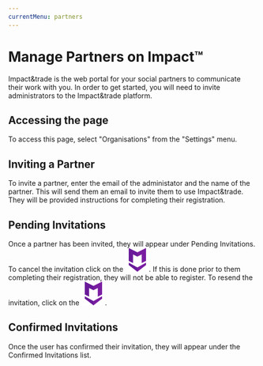 ```yaml
---
currentMenu: partners
---
```


# Manage Partners on Impact&trade;

Impact&trade is the web portal for your social partners to communicate their work with you. In order to get started, you will need to invite administrators to the Impact&trade platform.

## Accessing the page

To access this page, select "Organisations" from the "Settings" menu.

## Inviting a Partner

To invite a partner, enter the email of the administator and the name of the partner. This will send them an email to invite them to use Impact&trade. They will be provided instructions for completing their registration.

## Pending Invitations

Once a partner has been invited, they will appear under Pending Invitations. To cancel the invitation click on the ![cross icon](https://github.com/adam-p/markdown-here/raw/master/src/common/images/icon48.png "Delete Icon"). If this is done prior to them completing their registration, they will not be able to register. To resend the invitation, click on the ![recycle icon](https://github.com/adam-p/markdown-here/raw/master/src/common/images/icon48.png "Resend Icon").

## Confirmed Invitations

Once the user has confirmed their invitation, they will appear under the Confirmed Invitations list.